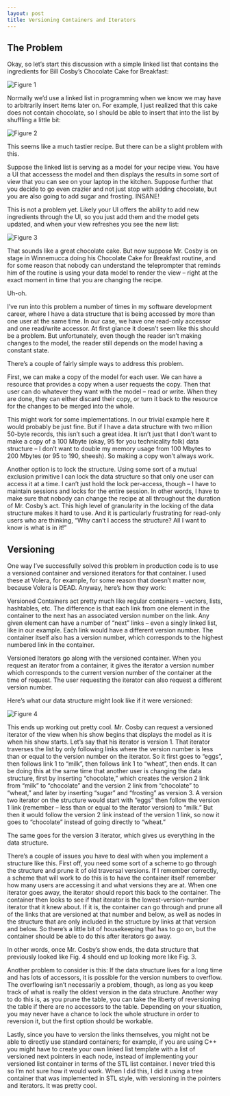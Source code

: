 ```yaml
---
layout: post
title: Versioning Containers and Iterators
---
```

## The Problem

Okay, so let’s start this discussion with a simple linked list that contains the ingredients for Bill Cosby’s Chocolate Cake for Breakfast:

![Figure 1](https://s3.amazonaws.com/seepingmatter/images/threadsafe-containers-cakelist1.png)

Normally we’d use a linked list in programming when we know we may have to arbitrarily insert items later on.  For example, I just realized that this cake does not contain chocolate, so I should be able to insert that into the list by shuffling a little bit:

![Figure 2](https://s3.amazonaws.com/seepingmatter/images/threadsafe-containers-cakelist2.png)

This seems like a much tastier recipe.  But there can be a slight problem with this.

Suppose the linked list is serving as a model for your recipe view.  You have a UI that accessess the model and then displays the results in some sort of view that you can see on your laptop in the kitchen.  Suppose further that you decide to go even crazier and not just stop with adding chocolate, but you are also going to add sugar and frosting.  INSANE!

This is not a problem yet.  Likely your UI offers the ability to add new ingredients through the UI, so you just add them and the model gets updated, and when your view refreshes you see the new list:

![Figure 3](https://s3.amazonaws.com/seepingmatter/images/threadsafe-containers-cakelist3.png)

That sounds like a great chocolate cake.  But now suppose Mr. Cosby is on stage in Winnemucca doing his Chocolate Cake for Breakfast routine, and for some reason that nobody can understand the teleprompter that reminds him of the routine is using your data model to render the view – right at the exact moment in time that you are changing the recipe.

Uh-oh.

I’ve run into this problem a number of times in my software development career, where I have a data structure that is being accessed by more than one user at the same time.  In our case, we have one read-only accessor and one read/write accessor.  At first glance it doesn’t seem like this should be a problem.  But unfortunately, even though the reader isn’t making changes to the model, the reader still depends on the model having a constant state.

There’s a couple of fairly simple ways to address this problem.

First, we can make a copy of the model for each user.  We can have a resource that provides a copy when a user requests the copy.  Then that user can do whatever they want with the model – read or write.  When they are done, they can either discard their copy, or turn it back to the resource for the changes to be merged into the whole.

This might work for some implementations.  In our trivial example here it would probably be just fine.  But if I have a data structure with two million 50-byte records, this isn’t such a great idea.  It isn’t just that I don’t want to make a copy of a 100 Mbyte (okay, 95 for you technicality folk) data structure – I don’t want to double my memory usage from 100 Mbytes to 200 Mbytes (or 95 to 190, sheesh).  So making a copy won’t always work.

Another option is to lock the structure.  Using some sort of a mutual exclusion primitive I can lock the data structure so that only one user can access it at a time.  I can’t just hold the lock per-access, though – I have to maintain sessions and locks for the entire session.  In other words, I have to make sure that nobody can change the recipe at all throughout the duration of Mr. Cosby’s act.  This high level of granularity in the locking of the data structure makes it hard to use.  And it is particularly frustrating for read-only users who are thinking, “Why can’t I access the structure?  All I want to know is what is in it!”

## Versioning

One way I’ve successfully solved this problem in production code is to use a versioned container and versioned iterators for that container.  I used these at Volera, for example, for some reason that doesn’t matter now, because Volera is DEAD.  Anyway, here’s how they work:

Versioned Containers act pretty much like regular containers – vectors, lists, hashtables, etc.  The difference is that each link from one element in the container to the next has an associated version number on the link.  Any given element can have a number of “next” links – even a singly linked list, like in our example.  Each link would have a different version number.  The container itself also has a version number, which corresponds to the highest numbered link in the container.

Versioned Iterators go along with the versioned container.  When you request an iterator from a container, it gives the iterator a version number which corresponds to the current version number of the container at the time of request.  The user requesting the iterator can also request a different version number.

Here’s what our data structure might look like if it were versioned:

![Figure 4](https://s3.amazonaws.com/seepingmatter/images/threadsafe-containers-cakelist4.png)

This ends up working out pretty cool.  Mr. Cosby can request a versioned iterator of the view when his show begins that displays the model as it is when his show starts.  Let’s say that his iterator is version 1.  That iterator traverses the list by only following links where the version number is less than or equal to the version number on the iterator.  So it first goes to “eggs”, then follows link 1 to “milk”, then follows link 1 to “wheat”, then ends.  It can be doing this at the same time that another user is changing the data structure, first by inserting “chocolate,” which creates the version 2 link from “milk” to “chocolate” and the version 2 link from “chocolate” to “wheat,” and later by inserting “sugar” and “frosting” as version 3.  A version two iterator on the structure would start with “eggs” then follow the version 1 link (remember – less than or equal to the iterator version) to “milk.”  But then it would follow the version 2 link instead of the version 1 link, so now it goes to “chocolate” instead of going directly to “wheat.”

The same goes for the version 3 iterator, which gives us everything in the data structure.

There’s a couple of issues you have to deal with when you implement a structure like this.  First off, you need some sort of a scheme to go through the structure and prune it of old traversal versions.  If I remember correctly, a scheme that will work to do this is to have the container itself remember how many users are accessing it and what versions they are at.  When one iterator goes away, the iterator should report this back to the container.  The container then looks to see if that iterator is the lowest-version-number iterator that it knew about.  If it is, the container can go through and prune all of the links that are versioned at that number and below, as well as nodes in the structure that are only included in the structure by links at that version and below.  So there’s a little bit of housekeeping that has to go on, but the container should be able to do this after iterators go away.

In other words, once Mr. Cosby’s show ends, the data structure that previously looked like Fig. 4 should end up looking more like Fig. 3.

Another problem to consider is this:  If the data structure lives for a long time and has lots of accessors, it is possible for the version numbers to overflow.  The overflowing isn’t necessarily a problem, though, as long as you keep track of what is really the oldest version in the data structure.  Another way to do this is, as you prune the table, you can take the liberty of reversioning the table if there are no accessors to the table.  Depending on your situation, you may never have a chance to lock the whole structure in order to reversion it, but the first option should be workable.

Lastly, since you have to version the links themselves, you might not be able to directly use standard containers; for example, if you are using C++ you might have to create your own linked list template with a list of versioned next pointers in each node, instead of implementing your versioned list container in terms of the STL list container.  I never tried this so I’m not sure how it would work.  When I did this, I did it using a tree container that was implemented in STL style, with versioning in the pointers and iterators.  It was pretty cool.